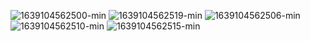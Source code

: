 ![1639104562500-min](https://user-images.githubusercontent.com/104285358/197373949-d15b811a-0992-4447-970a-d09df4962143.jpg) ![1639104562519-min](https://user-images.githubusercontent.com/104285358/197374086-59672b1e-f7e9-4e4e-9fa2-3b10764356cf.jpg)
![1639104562506-min](https://user-images.githubusercontent.com/104285358/197373987-676aa473-fdd1-46db-9be7-16fa1a8aa4a1.jpg)
![1639104562510-min](https://user-images.githubusercontent.com/104285358/197374002-0d3552db-ec72-4281-ab03-da8fa5d279a5.jpg)
![1639104562515-min](https://user-images.githubusercontent.com/104285358/197374031-ea2406a0-e72d-4829-a38c-a2c7489a81d4.jpg)

